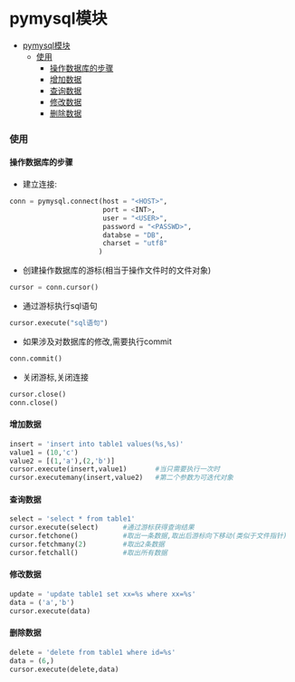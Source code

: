 # pymysql模块

<!-- @import "[TOC]" {cmd="toc" depthFrom=1 depthTo=6 orderedList=false} -->
<!-- code_chunk_output -->

- [pymysql模块](#pymysql模块)
    - [使用](#使用)
      - [操作数据库的步骤](#操作数据库的步骤)
      - [增加数据](#增加数据)
      - [查询数据](#查询数据)
      - [修改数据](#修改数据)
      - [删除数据](#删除数据)

<!-- /code_chunk_output -->

### 使用
#### 操作数据库的步骤
* 建立连接:
```python
conn = pymysql.connect(host = "<HOST>",
                       port = <INT>,
                       user = "<USER>",
                       password = "<PASSWD>",
                       databse = "DB",
                       charset = "utf8"
                      )
```
* 创建操作数据库的游标(相当于操作文件时的文件对象)
```python
cursor = conn.cursor()
```
* 通过游标执行sql语句
```python
cursor.execute("sql语句")
```
* 如果涉及对数据库的修改,需要执行commit
```python
conn.commit()
```
* 关闭游标,关闭连接
```python
cursor.close()
conn.close()
```
#### 增加数据
```python
insert = 'insert into table1 values(%s,%s)'
value1 = (10,'c')
value2 = [(1,'a'),(2,'b')]
cursor.execute(insert,value1)       #当只需要执行一次时
cursor.executemany(insert,value2)   #第二个参数为可迭代对象
```
#### 查询数据
```python
select = 'select * from table1'
cursor.execute(select)      #通过游标获得查询结果
cursor.fetchone()           #取出一条数据,取出后游标向下移动(类似于文件指针)
cursor.fetchmany(2)         #取出2条数据
cursor.fetchall()           #取出所有数据
```
#### 修改数据
```python
update = 'update table1 set xx=%s where xx=%s'
data = ('a','b')
cursor.execute(data)
```
#### 删除数据
```python
delete = 'delete from table1 where id=%s'
data = (6,)
cursor.execute(delete,data)
```
